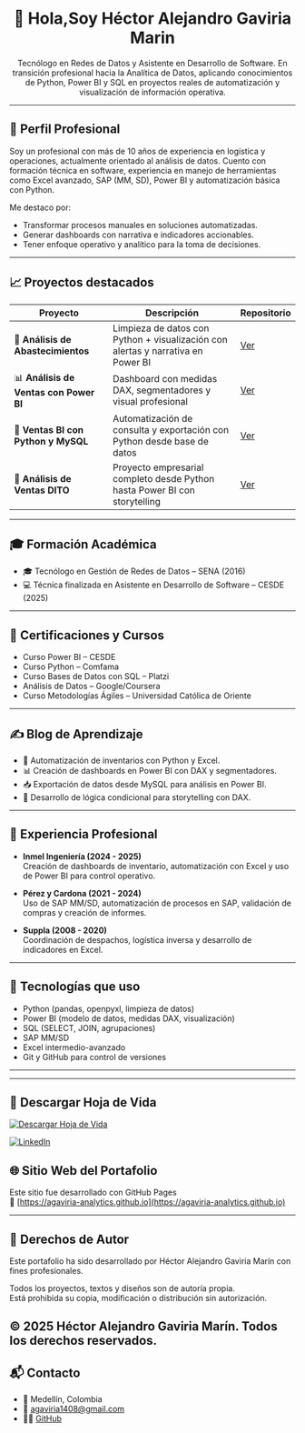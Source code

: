 <h1 align="center">👋 Hola,Soy Héctor Alejandro Gaviria Marin</h1>

<p align="center">
Tecnólogo en Redes de Datos y Asistente en Desarrollo de Software. En transición profesional hacia la Analítica de Datos, aplicando conocimientos de Python, Power BI y SQL en proyectos reales de automatización y visualización de información operativa.
</p>

---

## 🧠 Perfil Profesional

Soy un profesional con más de 10 años de experiencia en logística y operaciones, actualmente orientado al análisis de datos. Cuento con formación técnica en software, experiencia en manejo de herramientas como Excel avanzado, SAP (MM, SD), Power BI y automatización básica con Python.

Me destaco por:
- Transformar procesos manuales en soluciones automatizadas.
- Generar dashboards con narrativa e indicadores accionables.
- Tener enfoque operativo y analítico para la toma de decisiones.

---

## 📈 Proyectos destacados

| Proyecto | Descripción | Repositorio |
|---------|-------------|-------------|
| 🧾 **Análisis de Abastecimientos** | Limpieza de datos con Python + visualización con alertas y narrativa en Power BI | [Ver](https://github.com/agaviria-analytics/analisis-abastecimientos) |
| 📊 **Análisis de Ventas con Power BI** | Dashboard con medidas DAX, segmentadores y visual profesional | [Ver](https://github.com/agaviria-analytics/analisis-ventas-powerbi) |
| 🐍 **Ventas BI con Python y MySQL** | Automatización de consulta y exportación con Python desde base de datos | [Ver](https://github.com/agaviria-analytics/ventas-bi-python-mysql) |
| 💼 **Análisis de Ventas DITO** | Proyecto empresarial completo desde Python hasta Power BI con storytelling | [Ver](https://github.com/agaviria-analytics/analisis-ventas-DITO) |

---

## 🎓 Formación Académica

- 🎓 Tecnólogo en Gestión de Redes de Datos – SENA (2016)  
- 💻 Técnica finalizada en Asistente en Desarrollo de Software – CESDE (2025)  

---

## 📜 Certificaciones y Cursos

- Curso Power BI – CESDE  
- Curso Python – Comfama  
- Curso Bases de Datos con SQL – Platzi  
- Análisis de Datos – Google/Coursera  
- Curso Metodologías Ágiles – Universidad Católica de Oriente

---

## ✍️ Blog de Aprendizaje

- 🔄 Automatización de inventarios con Python y Excel.
- 📊 Creación de dashboards en Power BI con DAX y segmentadores.
- 📥 Exportación de datos desde MySQL para análisis en Power BI.
- 🧠 Desarrollo de lógica condicional para storytelling con DAX.

---

## 💼 Experiencia Profesional

- **Inmel Ingeniería (2024 - 2025)**  
  Creación de dashboards de inventario, automatización con Excel y uso de Power BI para control operativo.

- **Pérez y Cardona (2021 - 2024)**  
  Uso de SAP MM/SD, automatización de procesos en SAP, validación de compras y creación de informes.

- **Suppla (2008 - 2020)**  
  Coordinación de despachos, logística inversa y desarrollo de indicadores en Excel.

---

## 🧰 Tecnologías que uso

- Python (pandas, openpyxl, limpieza de datos)
- Power BI (modelo de datos, medidas DAX, visualización)
- SQL (SELECT, JOIN, agrupaciones)
- SAP MM/SD
- Excel intermedio-avanzado
- Git y GitHub para control de versiones

---

---

## 📄 Descargar Hoja de Vida

[![Descargar Hoja de Vida](https://img.shields.io/badge/Descargar%20PDF%20📄-Hoja%20de%20Vida-blue?style=for-the-badge)](https://agaviria-analytics.github.io/CV_Hector_Gaviria_AnalistaDatos_2025.pdf)

[![LinkedIn](https://img.shields.io/badge/Ver%20perfil%20en-LinkedIn-blue?logo=linkedin&style=for-the-badge)](https://www.linkedin.com/in/héctor-alejandro-gaviria-marin-43296265/)


## 🌐 Sitio Web del Portafolio

Este sitio fue desarrollado con GitHub Pages  
🔗 [https://agaviria-analytics.github.io](https://agaviria-analytics.github.io)

---

## 📜 Derechos de Autor

Este portafolio ha sido desarrollado por Héctor Alejandro Gaviria Marín con fines profesionales.

Todos los proyectos, textos y diseños son de autoría propia.  
Está prohibida su copia, modificación o distribución sin autorización.

© 2025 Héctor Alejandro Gaviria Marín. Todos los derechos reservados.
---

## 📬 Contacto

- 📍 Medellín, Colombia  
- 📧 agaviria1408@gmail.com  
- 🧑‍💻 [GitHub](https://github.com/agaviria-analytics)
